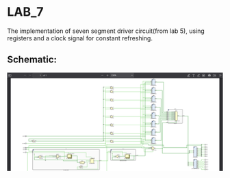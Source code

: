 # LAB_7
The implementation of seven segment driver circuit(from lab 5), using registers and a clock signal for constant refreshing.
## Schematic:
![schematic diagram of lab_7 task](docs/top_module_circuit.png)
